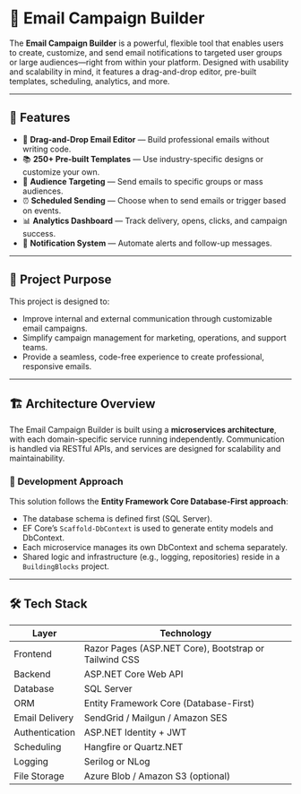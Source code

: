 # 📧 Email Campaign Builder

The **Email Campaign Builder** is a powerful, flexible tool that enables users to create, customize, and send email notifications to targeted user groups or large audiences—right from within your platform. Designed with usability and scalability in mind, it features a drag-and-drop editor, pre-built templates, scheduling, analytics, and more.

---

## 🚀 Features

- 🔧 **Drag-and-Drop Email Editor** — Build professional emails without writing code.
- 📚 **250+ Pre-built Templates** — Use industry-specific designs or customize your own.
- 🎯 **Audience Targeting** — Send emails to specific groups or mass audiences.
- ⏰ **Scheduled Sending** — Choose when to send emails or trigger based on events.
- 📊 **Analytics Dashboard** — Track delivery, opens, clicks, and campaign success.
- 🔔 **Notification System** — Automate alerts and follow-up messages.

---

## 📌 Project Purpose

This project is designed to:
- Improve internal and external communication through customizable email campaigns.
- Simplify campaign management for marketing, operations, and support teams.
- Provide a seamless, code-free experience to create professional, responsive emails.

---

## 🏗️ Architecture Overview

The Email Campaign Builder is built using a **microservices architecture**, with each domain-specific service running independently. Communication is handled via RESTful APIs, and services are designed for scalability and maintainability.

### 🔁 Development Approach

This solution follows the **Entity Framework Core Database-First approach**:

- The database schema is defined first (SQL Server).
- EF Core’s `Scaffold-DbContext` is used to generate entity models and DbContext.
- Each microservice manages its own DbContext and schema separately.
- Shared logic and infrastructure (e.g., logging, repositories) reside in a `BuildingBlocks` project.

---

## 🛠️ Tech Stack

| Layer           | Technology                          |
|----------------|--------------------------------------|
| Frontend        | Razor Pages (ASP.NET Core), Bootstrap or Tailwind CSS |
| Backend         | ASP.NET Core Web API                |
| Database        | SQL Server                          |
| ORM             | Entity Framework Core (Database-First) |
| Email Delivery  | SendGrid / Mailgun / Amazon SES     |
| Authentication  | ASP.NET Identity + JWT              |
| Scheduling      | Hangfire or Quartz.NET              |
| Logging         | Serilog or NLog                     |
| File Storage    | Azure Blob / Amazon S3 (optional)   |
